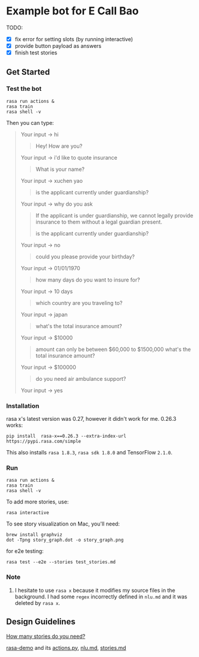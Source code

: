 # Example bot for E Call Bao

TODO:

- [X] fix error for setting slots (by running interactive)
- [X] provide button payload as answers
- [X] finish test stories

## Get Started

### Test the bot

	rasa run actions &
	rasa train
	rasa shell -v

Then you can type:

> Your input ->  hi 
>> Hey! How are you?
>
> Your input ->  i'd like to quote insurance
>> What is your name? 
>
> Your input ->  xuchen yao
>> is the applicant currently under guardianship?
>
> Your input ->  why do you ask
>> If the applicant is under guardianship, we cannot legally provide insurance to them without a legal guardian present.
>> 
>> is the applicant currently under guardianship?
>
> Your input ->  no
>> could you please provide your birthday?
>
> Your input ->  01/01/1970
>> how many days do you want to insure for?
> 
> Your input ->  10 days
>> which country are you traveling to?
> 
> Your input ->  japan
>> what's the total insurance amount?
>
> Your input ->  $10000
>> amount can only be between $60,000 to $1500,000
>> what's the total insurance amount?
>
>  Your input ->  $100000
>> do you need air ambulance support?
>
>  Your input ->  yes

### Installation

rasa x's latest version was 0.27, however it didn't work for me. 0.26.3 works:

	pip install  rasa-x==0.26.3 --extra-index-url https://pypi.rasa.com/simple
	
This also installs `rasa 1.8.3`, `rasa sdk 1.8.0` and TensorFlow `2.1.0`.

### Run

	rasa run actions &
	rasa train
	rasa shell -v

To add more stories, use:

	rasa interactive
	

To see story visualization on Mac, you'll need:

	brew install graphviz
	dot -Tpng story_graph.dot -o story_graph.png

for e2e testing:

	rasa test --e2e --stories test_stories.md

### Note

1. I hesitate to use `rasa x` because it modifies my source files in the background. I had some `regex` incorrectly defined in `nlu.md` and it was deleted by `rasa x`.


## Design Guidelines

[How many stories do you need?](https://blog.rasa.com/designing-rasa-training-stories/)

[rasa-demo](https://github.com/RasaHQ/rasa-demo) and its [actions.py](https://github.com/RasaHQ/rasa-demo/blob/master/demo/actions.py), [nlu.md](https://raw.githubusercontent.com/RasaHQ/rasa-demo/master/data/nlu/nlu.md), [stories.md](https://raw.githubusercontent.com/RasaHQ/rasa-demo/master/data/core/stories.md)
